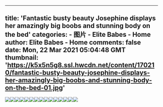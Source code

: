 
---
title: 'Fantastic busty beauty Josephine displays her amazingly big boobs and stunning body on the bed'
categories: 
    - 图片
    - Elite Babes - Home
author: Elite Babes - Home
comments: false
date: Mon, 22 Mar 2021 05:04:48 GMT
thumbnail: 'https://k5x5n5g8.ssl.hwcdn.net/content/170210/fantastic-busty-beauty-josephine-displays-her-amazingly-big-boobs-and-stunning-body-on-the-bed-01.jpg'
---

<div>   
<img src="https://k5x5n5g8.ssl.hwcdn.net/content/170210/fantastic-busty-beauty-josephine-displays-her-amazingly-big-boobs-and-stunning-body-on-the-bed-01.jpg" referrerpolicy="no-referrer"><img src="https://k5x5n5g8.ssl.hwcdn.net/content/170210/fantastic-busty-beauty-josephine-displays-her-amazingly-big-boobs-and-stunning-body-on-the-bed-02.jpg" referrerpolicy="no-referrer"><img src="https://k5x5n5g8.ssl.hwcdn.net/content/170210/fantastic-busty-beauty-josephine-displays-her-amazingly-big-boobs-and-stunning-body-on-the-bed-03.jpg" referrerpolicy="no-referrer"><img src="https://k5x5n5g8.ssl.hwcdn.net/content/170210/fantastic-busty-beauty-josephine-displays-her-amazingly-big-boobs-and-stunning-body-on-the-bed-04.jpg" referrerpolicy="no-referrer"><img src="https://k5x5n5g8.ssl.hwcdn.net/content/170210/fantastic-busty-beauty-josephine-displays-her-amazingly-big-boobs-and-stunning-body-on-the-bed-05.jpg" referrerpolicy="no-referrer"><img src="https://k5x5n5g8.ssl.hwcdn.net/content/170210/fantastic-busty-beauty-josephine-displays-her-amazingly-big-boobs-and-stunning-body-on-the-bed-06.jpg" referrerpolicy="no-referrer"><img src="https://k5x5n5g8.ssl.hwcdn.net/content/170210/fantastic-busty-beauty-josephine-displays-her-amazingly-big-boobs-and-stunning-body-on-the-bed-07.jpg" referrerpolicy="no-referrer"><img src="https://k5x5n5g8.ssl.hwcdn.net/content/170210/fantastic-busty-beauty-josephine-displays-her-amazingly-big-boobs-and-stunning-body-on-the-bed-08.jpg" referrerpolicy="no-referrer"><img src="https://k5x5n5g8.ssl.hwcdn.net/content/170210/fantastic-busty-beauty-josephine-displays-her-amazingly-big-boobs-and-stunning-body-on-the-bed-09.jpg" referrerpolicy="no-referrer"><img src="https://k5x5n5g8.ssl.hwcdn.net/content/170210/fantastic-busty-beauty-josephine-displays-her-amazingly-big-boobs-and-stunning-body-on-the-bed-10.jpg" referrerpolicy="no-referrer"><img src="https://k5x5n5g8.ssl.hwcdn.net/content/170210/fantastic-busty-beauty-josephine-displays-her-amazingly-big-boobs-and-stunning-body-on-the-bed-11.jpg" referrerpolicy="no-referrer"><img src="https://k5x5n5g8.ssl.hwcdn.net/content/170210/fantastic-busty-beauty-josephine-displays-her-amazingly-big-boobs-and-stunning-body-on-the-bed-12.jpg" referrerpolicy="no-referrer"><img src="https://k5x5n5g8.ssl.hwcdn.net/content/170210/fantastic-busty-beauty-josephine-displays-her-amazingly-big-boobs-and-stunning-body-on-the-bed-13.jpg" referrerpolicy="no-referrer"><img src="https://k5x5n5g8.ssl.hwcdn.net/content/170210/fantastic-busty-beauty-josephine-displays-her-amazingly-big-boobs-and-stunning-body-on-the-bed-14.jpg" referrerpolicy="no-referrer"><img src="https://k5x5n5g8.ssl.hwcdn.net/content/170210/fantastic-busty-beauty-josephine-displays-her-amazingly-big-boobs-and-stunning-body-on-the-bed-15.jpg" referrerpolicy="no-referrer">  
</div>
            